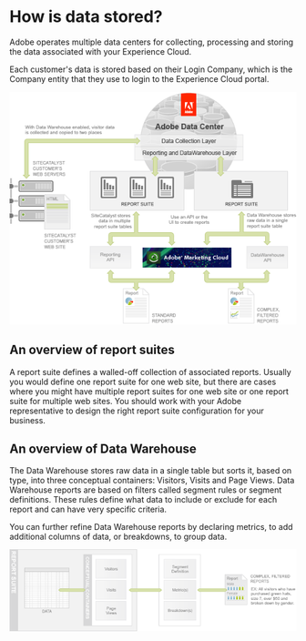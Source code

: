 # How is data stored?

 

Adobe operates multiple data centers for collecting, processing and storing the data associated with your Experience Cloud.

Each customer's data is stored based on their Login Company, which is the Company entity that they use to login to the Experience Cloud portal.

![](graphics/get-started-concepts-and-terms-figure-8.png) 

## An overview of report suites

A report suite defines a walled-off collection of associated reports. Usually you would define one report suite for one web site, but there are cases where you might have multiple report suites for one web site or one report suite for multiple web sites. You should work with your Adobe representative to design the right report suite configuration for your business.

## An overview of Data Warehouse

The Data Warehouse stores raw data in a single table but sorts it, based on type, into three conceptual containers: Visitors, Visits and Page Views. Data Warehouse reports are based on filters called segment rules or segment definitions. These rules define what data to include or exclude for each report and can have very specific criteria.

You can further refine Data Warehouse reports by declaring metrics, to add additional columns of data, or breakdowns, to group data.

![](graphics/get-started-concepts-and-terms-figure-9.png)

